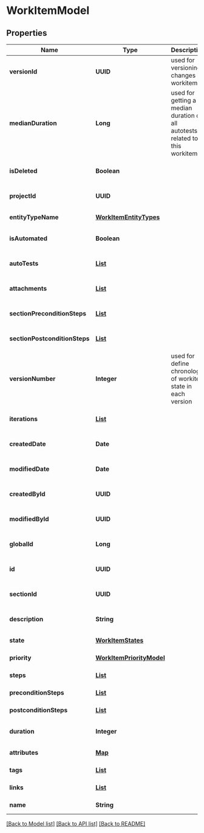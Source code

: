 # WorkItemModel
## Properties

| Name | Type | Description | Notes |
|------------ | ------------- | ------------- | -------------|
| **versionId** | **UUID** | used for versioning changes in workitem | [optional] [default to null] |
| **medianDuration** | **Long** | used for getting a median duration of all autotests related to this workitem | [optional] [default to null] |
| **isDeleted** | **Boolean** |  | [optional] [default to null] |
| **projectId** | **UUID** |  | [optional] [default to null] |
| **entityTypeName** | [**WorkItemEntityTypes**](WorkItemEntityTypes.md) |  | [default to null] |
| **isAutomated** | **Boolean** |  | [optional] [default to null] |
| **autoTests** | [**List**](AutoTestModel.md) |  | [optional] [default to null] |
| **attachments** | [**List**](AttachmentModel.md) |  | [optional] [default to null] |
| **sectionPreconditionSteps** | [**List**](StepModel.md) |  | [optional] [default to null] |
| **sectionPostconditionSteps** | [**List**](StepModel.md) |  | [optional] [default to null] |
| **versionNumber** | **Integer** | used for define chronology of workitem state in each version | [optional] [default to null] |
| **iterations** | [**List**](IterationModel.md) |  | [optional] [default to null] |
| **createdDate** | **Date** |  | [optional] [default to null] |
| **modifiedDate** | **Date** |  | [optional] [default to null] |
| **createdById** | **UUID** |  | [optional] [default to null] |
| **modifiedById** | **UUID** |  | [optional] [default to null] |
| **globalId** | **Long** |  | [optional] [default to null] |
| **id** | **UUID** |  | [optional] [default to null] |
| **sectionId** | **UUID** |  | [optional] [default to null] |
| **description** | **String** |  | [optional] [default to null] |
| **state** | [**WorkItemStates**](WorkItemStates.md) |  | [default to null] |
| **priority** | [**WorkItemPriorityModel**](WorkItemPriorityModel.md) |  | [default to null] |
| **steps** | [**List**](StepModel.md) |  | [default to null] |
| **preconditionSteps** | [**List**](StepModel.md) |  | [default to null] |
| **postconditionSteps** | [**List**](StepModel.md) |  | [default to null] |
| **duration** | **Integer** |  | [optional] [default to null] |
| **attributes** | [**Map**](AnyType.md) |  | [default to null] |
| **tags** | [**List**](TagShortModel.md) |  | [default to null] |
| **links** | [**List**](LinkModel.md) |  | [default to null] |
| **name** | **String** |  | [default to null] |

[[Back to Model list]](../README.md#documentation-for-models) [[Back to API list]](../README.md#documentation-for-api-endpoints) [[Back to README]](../README.md)

